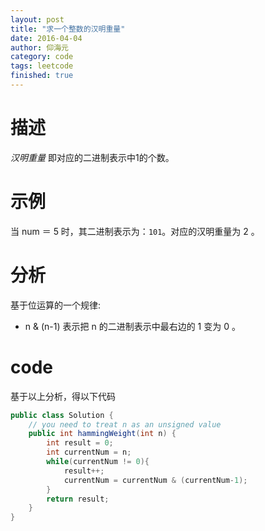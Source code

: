 ```yaml
---
layout: post
title: "求一个整数的汉明重量"
date: 2016-04-04
author: 仰海元
category: code
tags: leetcode
finished: true
---
```

# 描述 

*汉明重量* 即对应的二进制表示中1的个数。 

# 示例
当 num ＝ 5 时，其二进制表示为：`101`。对应的汉明重量为 2 。

# 分析
 基于位运算的一个规律:
 
 * n & (n-1) 表示把 n 的二进制表示中最右边的 1 变为 0 。

# code
基于以上分析，得以下代码

```java
public class Solution {
    // you need to treat n as an unsigned value
    public int hammingWeight(int n) {
        int result = 0;
        int currentNum = n;
        while(currentNum != 0){
            result++;
            currentNum = currentNum & (currentNum-1);
        }
        return result;
    }
}
```


